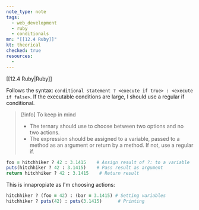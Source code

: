 ```yaml
---
note_type: note
tags:
  - web_development
  - ruby
  - conditionals
mn: "[[12.4 Ruby]]"
kt: theorical
checked: true
resources:
  -
---
```

[[12.4 Ruby|Ruby]]

Follows the syntax: `conditional statement ? <execute if true> : <execute if false>`. 
If the executable conditions are large, I should use a regular if conditional. 

>[!info] To keep in mind
>- The ternary should use to choose between two options and no two actions. 
>- The expression should be assigned to a variable, passed to a method as an argument or return by a method. If not, use a regular if.

```ruby
foo = hitchhiker ? 42 : 3.1415    # Assign result of ?: to a variable
puts(hitchhiker ? 42 : 3.1415)    # Pass result as argument
return hitchhiker ? 42 : 3.1415    # Return result
```

This is innapropiate as I'm choosing actions:

```ruby
hitchhiker ? (foo = 42) : (bar = 3.1415) # Setting variables
hitchhiker ? puts(42) : puts(3.1415)      # Printing
```

